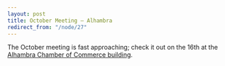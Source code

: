 ```yaml
---
layout: post
title: October Meeting – Alhambra
redirect_from: "/node/27"
---
```


<div class="field field-name-body field-type-text-with-summary field-label-hidden"><div class="field-items"><div class="field-item even"><p>The October meeting is fast approaching; check it out on the 16th at the <a href="/where-to-go" title="Where to Go">Alhambra Chamber of Commerce building</a>. </p>
</div></div></div>
